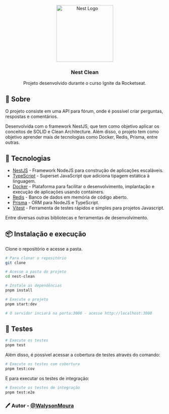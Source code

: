 <div align="center">
  <p align="center">
    <a href="http://nestjs.com/" target="blank"><img src="https://nestjs.com/img/logo_text.svg" width="180" alt="Nest Logo" /></a>
  </p>
  <h3 style={{ margin: 0, marginTop: 16 }}>
    Nest Clean
  </h3>
  <p style={{ margin: 0 }}>
    Projeto desenvolvido durante o curso Ignite da Rocketseat.
  </p>
</div>

## 📖 Sobre

O projeto consiste em uma API para fórum, onde é possível criar perguntas, respostas e comentários.

Desenvolvida com o framework NestJS, que tem como objetivo aplicar os conceitos de SOLID e Clean Architecture. Além disso, o projeto tem como objetivo aprender mais de tecnologias como Docker, Redis, Prisma, entre outras.

## 🚀 Tecnologias

- [NestJS](https://nestjs.com/) - Framework NodeJS para construção de aplicações escaláveis.
- [TypeScript](https://www.typescriptlang.org/) - Superset JavaScript que adiciona tipagem estática à linguagem.
- [Docker](https://www.docker.com/) - Plataforma para facilitar o desenvolvimento, implantação e execução de aplicações usando containers.
- [Redis](https://redis.io/) - Banco de dados em memória de código aberto.
- [Prisma](https://www.prisma.io/) - ORM para NodeJS e TypeScript.
- [Vitest](https://vitest.dev/) - Ferramenta de testes rápidos e simples para projetos Javascript.

Entre diversas outras bibliotecas e ferramentas de desenvolvimento.

## 📦 Instalação e execução

Clone o repositório e acesse a pasta.

```bash
# Para clonar o repositório
git clone

# Acesse a pasta do projeto
cd nest-clean

# Instale as dependências
pnpm install

# Execute o projeto
pnpm start:dev

# O servidor inciará na porta:3000 - acesse http://localhost:3000
```

## 🧪 Testes

```bash
# Execute os testes
pnpm test
```

Além disso, é possível acessar a cobertura de testes através do comando:

```bash
# Execute os testes com cobertura
pnpm test:cov
```

E para executar os testes de integração:

```bash
# Execute os testes de integração
pnpm test:e2e
```

### 🖊️ Autor - [@WalysonMoura](https://www.github.com/WalysonMoura)